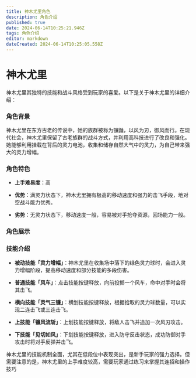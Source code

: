 ```yaml
---
title: 神木尤里角色
description: 角色介绍
published: true
date: 2024-06-14T10:25:21.946Z
tags: 角色介绍
editor: markdown
dateCreated: 2024-06-14T10:25:05.558Z
---
```


# 神木尤里

神木尤里其独特的技能和战斗风格受到玩家的喜爱。以下是关于神木尤里的详细介绍：

### 角色背景

神木尤里在东方古老的传说中，她的族群被称为镰鼬，以风为刃，御风而行。在现代社会，神木尤里保留了古老族群的战斗方式，并利用高科技进行了改良和强化。她能够利用挂载在背后的灵力电池，收集和储存自然大气中的灵力，为自己带来强大的灵力增幅。

### 角色特色

- **上手难易度**：高

- **优势**：满灵力状态下，神木尤里拥有极高的移动速度和强力的击飞手段，地对空战斗能力优秀。

- **劣势**：无灵力状态下，移动速度一般，容易被对手抢夺资源，回场能力一般。

### 角色展示



### 技能介绍

- **被动技能「灵力增幅」**：神木尤里在收集场中落下的绿色灵力球时，会进入灵力增幅阶段，提高移动速度和部分技能的多段伤害。

- **普通技能「风车」**：点击技能按键释放，向前投掷一个风车，命中对手时会将其击飞。

- **横向技能「灵气三镰」**：横划技能按键释放，根据拾取的灵力球数量，可以实现二连击飞或三连击飞。

- **上技能「镰风流斩」**：上划技能按键释放，将敌人击飞并追加一次风刃攻击。

- **下技能「见切如风」**：下划技能按键释放，进入防守反击状态，成功防御对手攻击时将对手反弹并击飞。


神木尤里的技能机制全面，尤其在低段位中表现突出，是新手玩家的强力选择。但需要注意的是，神木尤里的上手难度较高，需要玩家通过练习来掌握其连招和操作技巧